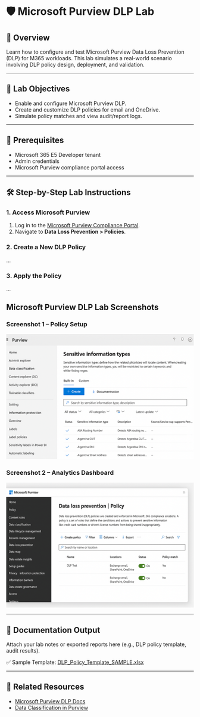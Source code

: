 # 🛡️ Microsoft Purview DLP Lab

## 📌 Overview
Learn how to configure and test Microsoft Purview Data Loss Prevention (DLP) for M365 workloads. This lab simulates a real-world scenario involving DLP policy design, deployment, and validation.

---

## 🧪 Lab Objectives
- Enable and configure Microsoft Purview DLP.
- Create and customize DLP policies for email and OneDrive.
- Simulate policy matches and view audit/report logs.

---

## 🧰 Prerequisites
- Microsoft 365 E5 Developer tenant
- Admin credentials
- Microsoft Purview compliance portal access

---

## 🛠️ Step-by-Step Lab Instructions

### 1. Access Microsoft Purview
1. Log in to the [Microsoft Purview Compliance Portal](https://compliance.microsoft.com/).
2. Navigate to **Data Loss Prevention > Policies**.

### 2. Create a New DLP Policy
...

### 3. Apply the Policy
...

## Microsoft Purview DLP Lab Screenshots

### Screenshot 1 – Policy Setup
![Policy Screenshot 1](./purview-lab/Purview_Screenshot_1.png)

### Screenshot 2 – Analytics Dashboard
![Policy Screenshot 2](./purview-lab/Purview_Screenshot_2.png)

---

## 🧾 Documentation Output
Attach your lab notes or exported reports here (e.g., DLP policy template, audit results).

✅ Sample Template: [DLP_Policy_Template_SAMPLE.xlsx](./DLP_Policy_Template_SAMPLE.xlsx)

---

## 🔗 Related Resources
- [Microsoft Purview DLP Docs](https://learn.microsoft.com/en-us/microsoft-365/compliance/dlp-learn-about-dlp)
- [Data Classification in Purview](https://learn.microsoft.com/en-us/microsoft-365/compliance/sensitive-information-type-learn-about)

